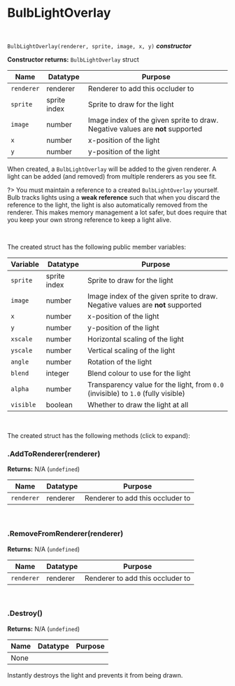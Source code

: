 # BulbLightOverlay

&nbsp;

`BulbLightOverlay(renderer, sprite, image, x, y)` ***constructor***

**Constructor returns:** `BulbLightOverlay` struct

|Name      |Datatype    |Purpose                                                                       |
|----------|------------|------------------------------------------------------------------------------|
|`renderer`|renderer    |Renderer to add this occluder to                                              |
|`sprite`  |sprite index|Sprite to draw for the light                                                  |
|`image`   |number      |Image index of the given sprite to draw. Negative values are **not** supported|
|`x`       |number      |x-position of the light                                                       |
|`y`       |number      |y-position of the light                                                       |

When created, a `BulbLightOverlay` will be added to the given renderer. A light can be added (and removed) from multiple renderers as you see fit.

?> You must maintain a reference to a created `BulbLightOverlay` yourself. Bulb tracks lights using a **weak reference** such that when you discard the reference to the light, the light is also automatically removed from the renderer. This makes memory management a lot safer, but does require that you keep your own strong reference to keep a light alive.

&nbsp;

The created struct has the following public member variables:

|Variable |Datatype    |Purpose                                                                          |
|---------|------------|---------------------------------------------------------------------------------|
|`sprite` |sprite index|Sprite to draw for the light                                                     |
|`image`  |number      |Image index of the given sprite to draw. Negative values are **not** supported   |
|`x`      |number      |x-position of the light                                                          |
|`y`      |number      |y-position of the light                                                          |
|`xscale` |number      |Horizontal scaling of the light                                                  |
|`yscale` |number      |Vertical scaling of the light                                                    |
|`angle`  |number      |Rotation of the light                                                            |
|`blend`  |integer     |Blend colour to use for the light                                                |
|`alpha`  |number      |Transparency value for the light, from `0.0` (invisible) to `1.0` (fully visible)|
|`visible`|boolean     |Whether to draw the light at all                                                 |

&nbsp;

The created struct has the following methods (click to expand):

### .AddToRenderer(renderer)

**Returns:** N/A (`undefined`)

|Name      |Datatype|Purpose                         |
|----------|--------|--------------------------------|
|`renderer`|renderer|Renderer to add this occluder to|

&nbsp;

### .RemoveFromRenderer(renderer)

**Returns:** N/A (`undefined`)

|Name      |Datatype|Purpose                         |
|----------|--------|--------------------------------|
|`renderer`|renderer|Renderer to add this occluder to|

&nbsp;

### .Destroy()

**Returns:** N/A (`undefined`)

|Name|Datatype|Purpose|
|----|--------|-------|
|None|        |       |

Instantly destroys the light and prevents it from being drawn.